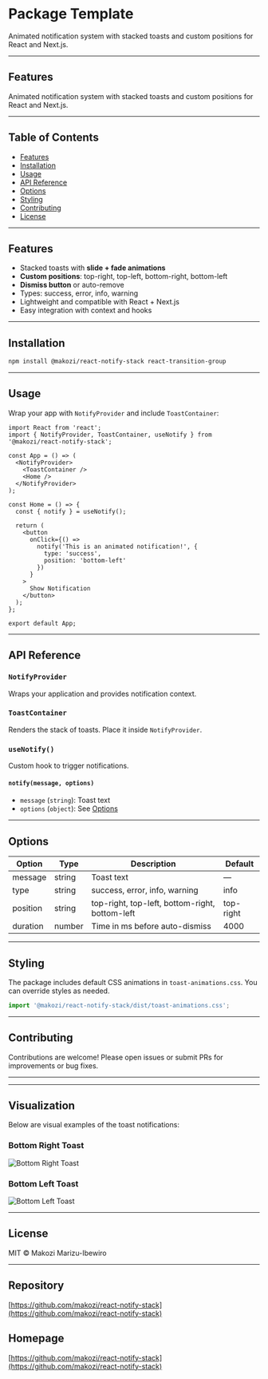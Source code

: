 # Package Template

Animated notification system with stacked toasts and custom positions for React and Next.js.

---

## Features

Animated notification system with stacked toasts and custom positions for React and Next.js.

---

## Table of Contents
- [Features](#features)
- [Installation](#installation)
- [Usage](#usage)
- [API Reference](#api-reference)
- [Options](#options)
- [Styling](#styling)
- [Contributing](#contributing)
- [License](#license)

---

## Features

- Stacked toasts with **slide + fade animations**
- **Custom positions**: top-right, top-left, bottom-right, bottom-left
- **Dismiss button** or auto-remove
- Types: success, error, info, warning
- Lightweight and compatible with React + Next.js
- Easy integration with context and hooks

---

## Installation

```bash
npm install @makozi/react-notify-stack react-transition-group
```

---

## Usage

Wrap your app with `NotifyProvider` and include `ToastContainer`:

```tsx
import React from 'react';
import { NotifyProvider, ToastContainer, useNotify } from '@makozi/react-notify-stack';

const App = () => (
  <NotifyProvider>
    <ToastContainer />
    <Home />
  </NotifyProvider>
);

const Home = () => {
  const { notify } = useNotify();

  return (
    <button
      onClick={() =>
        notify('This is an animated notification!', {
          type: 'success',
          position: 'bottom-left'
        })
      }
    >
      Show Notification
    </button>
  );
};

export default App;
```

---

## API Reference

### `NotifyProvider`
Wraps your application and provides notification context.

### `ToastContainer`
Renders the stack of toasts. Place it inside `NotifyProvider`.

### `useNotify()`
Custom hook to trigger notifications.

#### `notify(message, options)`
- `message` (`string`): Toast text
- `options` (`object`): See [Options](#options)

---

## Options

| Option    | Type     | Description                                                      | Default      |
|-----------|----------|------------------------------------------------------------------|--------------|
| message   | string   | Toast text                                                       | —            |
| type      | string   | success, error, info, warning                                    | info         |
| position  | string   | top-right, top-left, bottom-right, bottom-left                   | top-right    |
| duration  | number   | Time in ms before auto-dismiss                                   | 4000         |

---

## Styling

The package includes default CSS animations in `toast-animations.css`. You can override styles as needed.

```js
import '@makozi/react-notify-stack/dist/toast-animations.css';
```

---

## Contributing

Contributions are welcome! Please open issues or submit PRs for improvements or bug fixes.

---


---

## Visualization

Below are visual examples of the toast notifications:

### Bottom Right Toast
![Bottom Right Toast]({D983D394-D526-49C6-B5DA-9891F3CB0303}.png)

### Bottom Left Toast
![Bottom Left Toast]({F71D2B51-0346-4917-BC47-F69AD9546B0F}.png)

---

## License

MIT © Makozi Marizu-Ibewiro


---

## Repository

[https://github.com/makozi/react-notify-stack](https://github.com/makozi/react-notify-stack)

## Homepage

[https://github.com/makozi/react-notify-stack](https://github.com/makozi/react-notify-stack)

 
